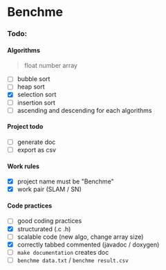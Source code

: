 # Benchme

### Todo:

#### Algorithms

> float number array

- [ ] bubble sort
- [ ] heap sort
- [x] selection sort
- [ ] insertion sort
- [ ] ascending and descending for each algorithms

#### Project todo

- [ ] generate doc
- [ ] export as csv

#### Work rules

- [x] project name must be "Benchme"
- [x] work pair (SLAM / SN)

#### Code practices

- [ ] good coding practices
- [x] structurated (.c .h)
- [ ] scalable code (new algo, change array size)
- [x] correctly tabbed commented (javadoc / doxygen)
- [ ] `make documentation` creates doc
- [ ] `benchme data.txt` / `benchme result.csv`